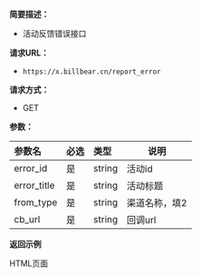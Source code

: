     
**简要描述：** 

- 活动反馈错误接口

**请求URL：** 
- ` https://x.billbear.cn/report_error `
  
**请求方式：**
- GET 

**参数：** 

|参数名|必选|类型|说明|
|:----    |:---|:----- |-----   |
|error_id |是  |string |活动id   |
|error_title |是  |string | 活动标题    |
|from_type    |是  |string | 渠道名称，填2   |
|cb_url | 是 | string | 回调url|

 **返回示例**

HTML页面


